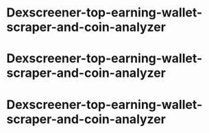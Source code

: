 # Dexscreener-top-earning-wallet-scraper-and-coin-analyzer
# Dexscreener-top-earning-wallet-scraper-and-coin-analyzer
# Dexscreener-top-earning-wallet-scraper-and-coin-analyzer

